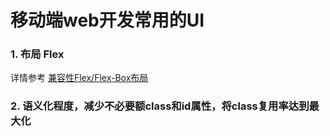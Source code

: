 # 移动端web开发常用的UI

### 1. 布局 Flex
详情参考 [兼容性Flex/Flex-Box布局](https://segmentfault.com/a/1190000003978624)

### 2. 语义化程度，减少不必要额class和id属性，将class复用率达到最大化
